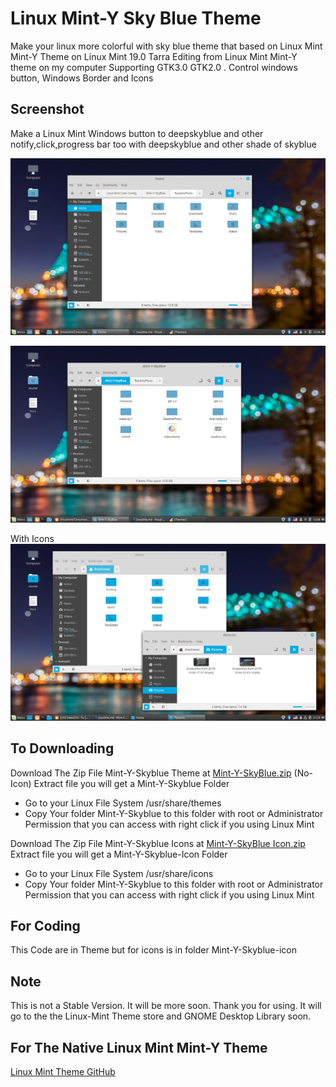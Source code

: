 # Linux Mint-Y Sky Blue Theme
Make your linux more colorful with sky blue theme that based on Linux Mint Mint-Y Theme on Linux Mint 19.0 Tarra
Editing from Linux Mint Mint-Y theme on my computer Supporting GTK3.0 GTK2.0 . Control windows button, Windows Border and Icons

## Screenshot
Make a Linux Mint Windows button to deepskyblue and other notify,click,progress bar too
with deepskyblue and other shade of skyblue


![Screenshot1](ReadmePhoto/Wallpaper.png)

![Screenshot2](ReadmePhoto/Screenshot2.png)

With Icons
![Screenshot3](ReadmePhoto/Screenshot3.png)

## To Downloading
Download The Zip File Mint-Y-Skyblue Theme at [Mint-Y-SkyBlue.zip](Mint-Y-SkyBlue.zip) (No-Icon)
Extract file you will get a Mint-Y-Skyblue Folder 

* Go to your Linux File System /usr/share/themes
* Copy Your folder Mint-Y-Skyblue to this folder with root or Administrator Permission that you can access with right click if you using Linux Mint


Download The Zip File Mint-Y-Skyblue Icons at [Mint-Y-SkyBlue Icon.zip](Mint-Y-SkyBlue-Icon.zip) 
Extract file you will get a Mint-Y-Skyblue-Icon Folder 

* Go to your Linux File System /usr/share/icons
* Copy Your folder Mint-Y-Skyblue to this folder with root or Administrator Permission that you can access with right click if you using Linux Mint

## For Coding
This Code are in Theme but for icons is in folder Mint-Y-Skyblue-icon 

## Note
This is not a Stable Version. It will be more soon. Thank you for using. It will go to the the Linux-Mint Theme store and GNOME Desktop Library soon.

## For The Native Linux Mint Mint-Y Theme
[Linux Mint Theme GitHub](https://github.com/linuxmint/mint-themes)